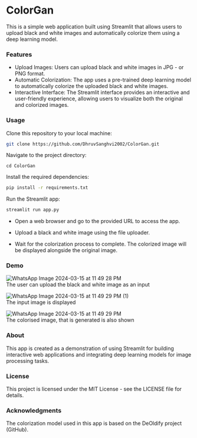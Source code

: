 # ColorGan

This is a simple web application built using Streamlit that allows users to upload black and white images and automatically colorize them using a deep learning model.

### Features

- Upload Images: Users can upload black and white images in JPG - or PNG format.
- Automatic Colorization: The app uses a pre-trained deep learning model to automatically colorize the uploaded black and white images.
- Interactive Interface: The Streamlit interface provides an interactive and user-friendly experience, allowing users to visualize both the original and colorized images.

### Usage

Clone this repository to your local machine:

```bash
git clone https://github.com/DhruvSanghvi2002/ColorGan.git
```

Navigate to the project directory:
```
cd ColorGan
```

Install the required dependencies:

```bash
pip install -r requirements.txt
```
Run the Streamlit app:

```bash
streamlit run app.py
```

- Open a web browser and go to the provided URL to access the app.

- Upload a black and white image using the file uploader.

- Wait for the colorization process to complete. The colorized image will be displayed alongside the original image.

### Demo
![WhatsApp Image 2024-03-15 at 11 49 28 PM](https://github.com/SDeyGitHubber/DeOldify/assets/114286007/65a50f47-e345-413f-96d8-5b6abde713a9)  
The user can upload the black and white image as an input

![WhatsApp Image 2024-03-15 at 11 49 29 PM (1)](https://github.com/SDeyGitHubber/DeOldify/assets/114286007/c076cc8a-86a4-4cac-a84a-2f3644bd647d)  
The input image is displayed

![WhatsApp Image 2024-03-15 at 11 49 29 PM](https://github.com/SDeyGitHubber/DeOldify/assets/114286007/fa686048-718d-4f09-b979-df9199b37198)  
The colorised image, that is generated is also shown

### About
This app is created as a demonstration of using Streamlit for building interactive web applications and integrating deep learning models for image processing tasks.

### License
This project is licensed under the MIT License - see the LICENSE file for details.

### Acknowledgments
The colorization model used in this app is based on the DeOldify project (GitHub).
